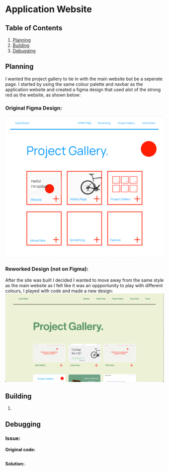 
# Application Website

## Table of Contents
1. [Planning](#Planning) 
2. [Building](#Building)  
3. [Debugging](#Debugging)

## Planning

I wanted the project gallery to tie in with the main website but be a seperate page. I started by using the same colour palette and navbar as the application website and created a figma design that used alot of the strong red as the website, as shown below:

### Original Figma Design:

![Original Website design](images/figma_design.png)

### Reworked Design (not on Figma):
After the site was built I decided I wanted to move away from the same style as the main website as I felt like it was an oppportunity to play with different colours, I played with code and made a new design:
![Next Website design](images/old_design.png)

## Building

1. 

## Debugging

### Issue: 


**Original code:**
```html

```

**Solution:**.  


```css
  
```

